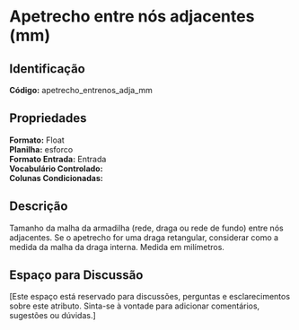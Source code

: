 # Apetrecho entre nós adjacentes (mm)

## Identificação
**Código:** apetrecho_entrenos_adja_mm

## Propriedades
**Formato:** Float  
**Planilha:** esforco  
**Formato Entrada:** Entrada  
**Vocabulário Controlado:**   
**Colunas Condicionadas:**   

## Descrição
Tamanho da malha da armadilha (rede, draga ou rede de fundo) entre nós adjacentes. Se o apetrecho for uma draga retangular, considerar como a medida da malha da draga interna. Medida em milímetros.

## Espaço para Discussão
[Este espaço está reservado para discussões, perguntas e esclarecimentos sobre este atributo. Sinta-se à vontade para adicionar comentários, sugestões ou dúvidas.]
